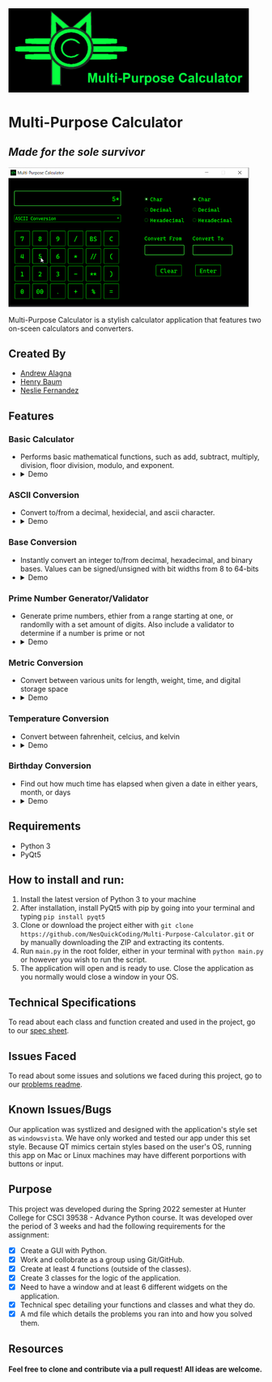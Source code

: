 
<img src="graphics/Banner.png?raw=true" width=475 alt="Multi-Purpose Calculator">

# Multi-Purpose Calculator
## *Made for the sole survivor*

<img src= "demo/Demo.gif?raw=true" width=475 alt="General Demo of App">

Multi-Purpose Calculator is a stylish calculator application that features two on-sceen calculators and converters.

## Created By

* []() [Andrew Alagna](https://github.com/elchic00)
* []() [Henry Baum](https://github.com/habmin)
* []() [Neslie Fernandez](https://github.com/nesquickcoding)

## Features
### __Basic Calculator__
* Performs basic mathematical functions, such as add, subtract, multiply, division, floor division, modulo, and exponent.
* <details>
    <summary>Demo</summary>
    <img src="demo/Demo1.gif" width="475" alt="Calculator Demo" />
</details>

### __ASCII Conversion__
* Convert to/from a decimal, hexidecial, and ascii character.
* <details>
    <summary>Demo</summary>
    <img src="demo/Demo2.gif" width="475" alt="ASCII Conversion Demo" />
</details>

### __Base Conversion__
* Instantly convert an integer to/from decimal, hexadecimal, and binary bases. Values can be signed/unsigned with bit widths from 8 to 64-bits
* <details>
    <summary>Demo</summary>
    <img src="demo/Demo3.gif" width="475" alt="Base Conversion Demo" />
</details>

### __Prime Number Generator/Validator__ 
* Generate prime numbers, ethier from a range starting at one, or randomlly with a set amount of digits. Also include a validator to determine if a number is prime or not
* <details>
    <summary>Demo</summary>
    <img src="demo/Demo4.gif" width="475" alt="Prime Number Generator/Validator Demo" />
</details>

### __Metric Conversion__
* Convert between various units for length, weight, time, and digital storage space
* <details>
    <summary>Demo</summary>
    <img src="demo/Demo5.gif" width="475" alt="Metric Conversion Demo" />
</details>

### __Temperature Conversion__
* Convert between fahrenheit, celcius, and kelvin
* <details>
    <summary>Demo</summary>
    <img src="demo/Demo6.gif" width="475" alt="Metric Conversion Demo" />
</details>

### __Birthday Conversion__
* Find out how much time has elapsed when given a date in either years, month, or days
* <details>
    <summary>Demo</summary>
    <img src="demo/Demo7.gif" width="475" height="238" alt="Birthday Conversion Demo" />
</details>

## Requirements
* Python 3
* PyQt5

## How to install and run:
1. Install the latest version of Python 3 to your machine
2. After installation, install PyQt5 with pip by going into your terminal and typing `pip install pyqt5`
3. Clone or download the project either with `git clone https://github.com/NesQuickCoding/Multi-Purpose-Calculator.git` or by manually downloading the ZIP and extracting its contents.
4. Run `main.py` in the root folder, either in your terminal with `python main.py` or however you wish to run the script.
5. The application will open and is ready to use. Close the application as you normally would close a window in your OS.

## Technical Specifications 
To read about each class and function created and used in the project, go to our [spec sheet](techspec.md).

## Issues Faced
To read about some issues and solutions we faced during this project, go to our [problems readme](problems.md).

## Known Issues/Bugs
Our application was systlized and designed with the application's style set as `windowsvista`. We have only worked and tested our app under this set style. Because QT mimics certain styles based on the user's OS, running this app on Mac or Linux machines may have different porportions with buttons or input. 

## Purpose

This project was developed during the Spring 2022 semester at Hunter College for CSCI 39538 - Advance Python course. It was developed over the period of 3 weeks and had the following requirements for the assignment:

* [x] Create a GUI with Python.
* [x] Work and collobrate as a group using Git/GitHub.
* [x] Create at least 4 functions (outside of the classes).
* [x] Create 3 classes for the logic of the application.
* [x] Need to have a window and at least 6 different widgets on the application.
* [x] Technical spec detailing your functions and classes and what they do.
* [x] A md file which details the problems you ran into and how you solved them.

## Resources


#### Feel free to clone and contribute via a pull request! All ideas are welcome.
